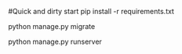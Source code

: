 #Quick and dirty start
pip install -r requirements.txt

python manage.py migrate

python manage.py runserver
